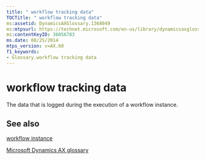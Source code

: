 ```yaml
---
title: " workflow tracking data"
TOCTitle: " workflow tracking data"
ms:assetid: DynamicsAXGlossary.1368049
ms:mtpsurl: https://technet.microsoft.com/en-us/library/dynamicsaxglossary.1368049(v=AX.60)
ms:contentKeyID: 36056783
ms.date: 08/25/2014
mtps_version: v=AX.60
f1_keywords:
- Glossary.workflow tracking data
---
```


# workflow tracking data

The data that is logged during the execution of a workflow instance.

## See also

[workflow instance](workflow-instance.md)

[Microsoft Dynamics AX glossary](glossary/microsoft-dynamics-ax-glossary.md)

  



